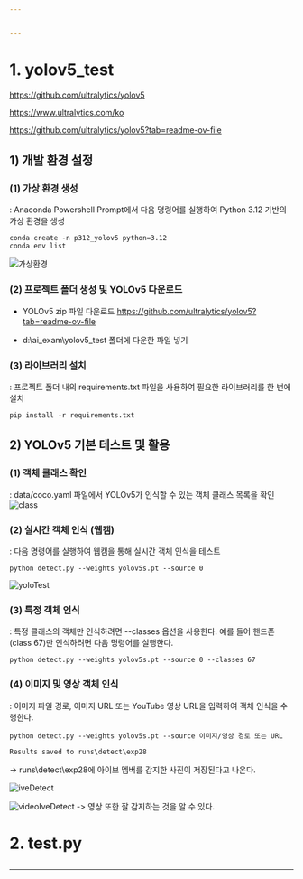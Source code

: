```yaml
---


---
```

# 1. yolov5_test 
https://github.com/ultralytics/yolov5

https://www.ultralytics.com/ko

https://github.com/ultralytics/yolov5?tab=readme-ov-file


## 1) 개발 환경 설정
### (1) 가상 환경 생성
: Anaconda Powershell Prompt에서 다음 명령어를 실행하여 Python 3.12 기반의 가상 환경을 생성
```
conda create -n p312_yolov5 python=3.12
conda env list 
```
![가상환경]()

### (2) 프로젝트 폴더 생성 및 YOLOv5 다운로드
* YOLOv5 zip 파일 다운로드
https://github.com/ultralytics/yolov5?tab=readme-ov-file

* d:\ai_exam\yolov5_test 폴더에 다운한 파일 넣기

### (3) 라이브러리 설치
: 프로젝트 폴더 내의 requirements.txt 파일을 사용하여 필요한 라이브러리를 한 번에 설치
```
pip install -r requirements.txt
```

## 2) YOLOv5 기본 테스트 및 활용
### (1) 객체 클래스 확인
: data/coco.yaml 파일에서 YOLOv5가 인식할 수 있는 객체 클래스 목록을 확인
![class]()

### (2) 실시간 객체 인식 (웹캠)
: 다음 명령어를 실행하여 웹캠을 통해 실시간 객체 인식을 테스트
```
python detect.py --weights yolov5s.pt --source 0
```
![yoloTest]()

### (3) 특정 객체 인식
: 특정 클래스의 객체만 인식하려면 --classes 옵션을 사용한다. 예를 들어 핸드폰(class 67)만 인식하려면 다음 명령어를 실행한다.
```
python detect.py --weights yolov5s.pt --source 0 --classes 67
```

### (4) 이미지 및 영상 객체 인식
: 이미지 파일 경로, 이미지 URL 또는 YouTube 영상 URL을 입력하여 객체 인식을 수행한다.
```
python detect.py --weights yolov5s.pt --source 이미지/영상 경로 또는 URL
```

```
Results saved to runs\detect\exp28
```
-> runs\detect\exp28에 아이브 멤버를 감지한 사진이 저장된다고 나온다.

![iveDetect]()

![videoIveDetect]()
-> 영상 또한 잘 감지하는 것을 알 수 있다. 



# 2. test.py
## 







































---